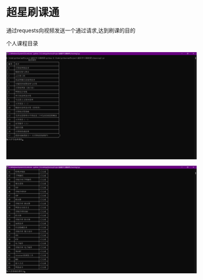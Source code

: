 # 超星刷课通

通过requests向视频发送一个通过请求,达到刷课的目的

个人课程目录

![个人课程目录](https://github.com/dont-touch-my-pudding/-/blob/main/b8cd9d4b8148bf2bb0e248211c29b80.png)

![31108d9d5a01b105bc932aeab33bfab](https://github.com/dont-touch-my-pudding/-/blob/main/31108d9d5a01b105bc932aeab33bfab.png)
